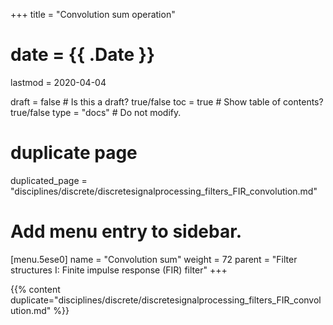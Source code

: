 +++
title = "Convolution sum operation"

# date = {{ .Date }}
lastmod = 2020-04-04

draft = false  # Is this a draft? true/false
toc = true  # Show table of contents? true/false
type = "docs"  # Do not modify.

# duplicate page
duplicated_page = "disciplines/discrete/discretesignalprocessing_filters_FIR_convolution.md"

# Add menu entry to sidebar.
[menu.5ese0]
name = "Convolution sum"
weight = 72
parent = "Filter structures I: Finite impulse response (FIR) filter"
+++

{{% content duplicate="disciplines/discrete/discretesignalprocessing_filters_FIR_convolution.md" %}}
